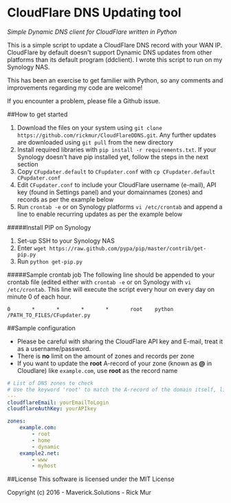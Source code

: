 # CloudFlare DNS Updating tool
*Simple Dynamic DNS client for CloudFlare written in Python*

This is a simple script to update a CloudFlare DNS record with your WAN IP. CloudFlare by default doesn't support Dynamic DNS updates from other platforms than its default program (ddclient). I wrote this script to run on my Synology NAS.

This has been an exercise to get familier with Python, so any comments and improvements regarding my code are welcome!

If you encounter a problem, please file a Github issue.

##How to get started
1. Download the files on your system using `git clone https://github.com/rickmur/CloudFlareDDNS.git`. Any further updates are downloaded using `git pull` from the new directory
2. Install required libraries with `pip install -r requirements.txt`. If your Synology doesn't have pip installed yet, follow the steps in the next section
3. Copy `CFupdater.default` to `CFupdater.conf` with `cp CFupdater.default CPupdater.conf`
4. Edit `CFupdater.conf` to include your CloudFlare username (e-mail), API key (found in Settings panel) and your domainnames (zones) and records as per the example below
5. Run `crontab -e` or on Synology platforms `vi /etc/crontab` and append a line to enable recurring updates as per the example below

#####Install PIP on Synology
1. Set-up SSH to your Synology NAS
2. Enter `wget https://raw.github.com/pypa/pip/master/contrib/get-pip.py`
3. Run `python get-pip.py`

#####Sample crontab job
The following line should be appended to your crontab file (edited either with `crontab -e` or on Synology with `vi /etc/crontab`. This line will execute the script every hour on every day on minute 0 of each hour.

    0       *       *       *       *       root    python /PATH_TO_FILES/CFupdater.py

##Sample configuration
- Please be careful with sharing the CloudFlare API key and E-mail, treat it as a username/password.
- There is **no** limit on the amount of zones and records per zone
- If you want to update the **root** A-record of your zone (known as **@** in Cloudlare) like `example.com`, use **root** as the record name
```YAML
# List of DNS zones to check
# Use the keyword 'root' to match the A-record of the domain itself, like 'example.com'
---
cloudflareEmail: yourEmailToLogin
cloudflareAuthKey: yourAPIkey

zones:
    example.com:
        - root
        - home
        - dynamic
    example2.net:
        - www
        - myhost
```

##License
This software is licensed under the MIT License

Copyright (c) 2016 - Maverick.Solutions - Rick Mur
